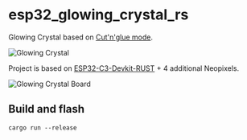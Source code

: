# esp32_glowing_crystal_rs

Glowing Crystal based on [Cut'n'glue mode](https://obchod.cutnglue.cz/svitici-krystal-b/).

![Glowing Crystal](esp32-glowing-crystal.png)

Project is based on [ESP32-C3-Devkit-RUST](https://github.com/esp-rs/esp-rust-board) + 4 additional Neopixels.

![Glowing Crystal Board](esp32-glowing-crystal-board.png)

## Build and flash

```
cargo run --release
```

